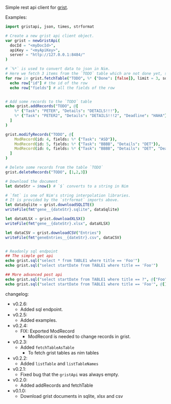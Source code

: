 Simple rest api client for [grist](https://getgrist.com/).

Examples:

```nim
import gristapi, json, times, strformat

# Create a new grist api client object.
var grist = newGristApi(
  docId = "<myDocId>",
  apiKey = "<myApiKey>",
  server = "http://127.0.0.1:8484/"
)

# `%*` is used to convert data to json in Nim.
# Here we fetch 3 items from the `TODO` table which are not done yet, sorted by the "Added" column
for row in grist.fetchTable("TODO", %* {"Done": [false]}, limit = 3, sort = "Added"):
  echo row["id"] # the id of the row
  echo row["fields"] # all the fields of the row


# Add some records to the `TODO` table
echo grist.addRecords("TODO", @[
    %* {"Task": "PETER", "Details": "DETAILS!!!"},
    %* {"Task": "PETER2", "Details": "DETAILS!!!2", "Deadline": "HAHA"}
  ]
)

grist.modifyRecords("TODO", @[
    ModRecord(id: 4, fields: %* {"Task": "ASD"}),
    ModRecord(id: 5, fields: %* {"Task": "BBBB", "Details": "DET"}),
    ModRecord(id: 6, fields: %* {"Task": "BBBB", "Details": "DET", "Deadline": "2022.01.13"}),
  ]
)

# Delete some records from the table `TODO`
grist.deleteRecords("TODO", [1,2,3])

# Download the document
let dateStr = $now() # `$` converts to a string in Nim

# `fmt` is one of Nim's string interpolation libraries.
# It is provided by the `strformat` imports above.
let dataSqlite = grist.downloadSQLITE()
writeFile(fmt"gene__{dateStr}.sqlite", dataSqlite)

let dataXLSX = grist.downloadXLSX()
writeFile(fmt"gene__{dateStr}.xlsx", dataXLSX)

let dataCSV = grist.downloadCSV("Entries")
writeFile(fmt"geneEntries__{dateStr}.csv", dataCSV)


# Readonly sql endpoint
## The simple get api
echo grist.sql("select * from TABLE1 where title == 'Foo'")
echo grist.sql("select startDate from TABLE1 where title == 'Foo'")

## More advanced post api
echo grist.sql("select startDate from TABLE1 where title == ?", @["Foo"], timeout = 500)
echo grist.sql("select startDate from TABLE1 where title == 'Foo'", @[], timeout = 500)

```




changelog:

- v0.2.6:
  - Added sql endpoint.
- v0.2.5:
  - Added examples.
- v0.2.4:
  - FIX: Exported ModRecord
    - ModRecord is needed to change records in grist.
- v0.2.3:
  - Added `fetchTableAsTable`
    - To fetch grist tables as nim tables
- v0.2.2:
  - Added `listTable` and `listTableNames`
- v0.2.1:
  - Fixed bug that the `gristApi` was always empty.
- v0.2.0:
  - Added addRecords and fetchTable
- v0.1.0:
  - Download grist documents in sqlite, xlsx and csv
